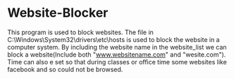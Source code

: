 # Website-Blocker
This program is used to block websites.
The file in C:\Windows\System32\drivers\etc\hosts is used to block the website in a computer system.
By including the website name in the website_list we can block a website(Include both "www.websitename.com" and "wesite.com").
Time can also e set so that during classes or office time some websites like facebook and so could not be browsed.

